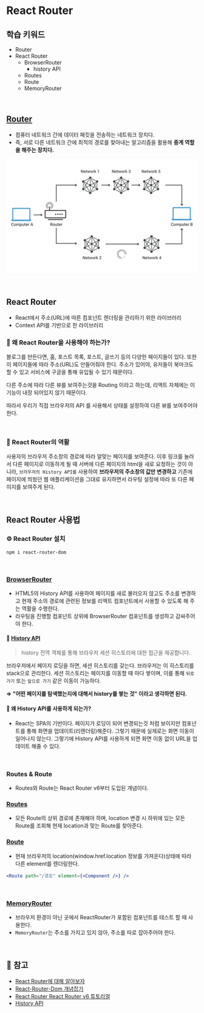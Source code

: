# React Router

## 학습 키워드

- Router
- React Router
  - BrowserRouter
    - history API
  - Routes
  - Route
  - MemoryRouter

<br/>

## [Router](https://ko.wikipedia.org/wiki/%EB%9D%BC%EC%9A%B0%ED%84%B0)

- 컴퓨터 네트워크 간에 데이터 패킷을 전송하는 네트워크 장치다.
- 즉, 서로 다른 네트워크 간에 최적의 경로를 찾아내는 알고리즘을 활용해 __중계 역할을 해주는 장치다.__

![Routing Diagram](./image/routing_diagram.svg)

<br/>

## React Router

- React에서 주소(URL)에 따른 컴포넌트 렌더링을 관리하기 위한 라이브러리
- Context API를 기반으로 한 라이브러리

### 🤔 왜 React Router을 사용해야 하는가?

블로그를 만든다면, 홈, 포스트 목록, 포스트, 글쓰기 등의 다양한 페이지들이 있다. 또한 이 페이지들에 따라 주소(URL)도 만들어줘야 한다. 주소가 있어야, 유저들이 북마크도 할 수 있고 서비스에 구글을 통해 유입될 수 있기 때문이다.

다른 주소에 따라 다른 뷰를 보여주는것을 Routing 이라고 하는데, 리액트 자체에는 이 기능이 내장 되어있지 않기 때문이다.

따라서 우리가 직접 브라우저의 API 를 사용해서 상태를 설정하여 다른 뷰를 보여주어야 한다.

<br/>

### 🤖 React Router의 역활

사용자의 브라우저 주소창의 경로에 따라 알맞는 페이지를 보여준다. 이후 링크를 눌러서 다른 페이지로 이동하게 될 때 서버에 다른 페이지의 html을 새로 요청하는 것이 아니라, `브라우저의 History API를` 사용하여 __브라우저의 주소창의 값만 변경하고__ 기존에 페이지에 띄웠던 웹 애플리케이션을 그대로 유지하면서 라우팅 설정에 따라 또 다른 페이지를 보여주게 된다.

<br/>

## React Router 사용법

### ⚙️ React Router 설치

```shell
npm i react-router-dom
```

<br/>

### [BrowserRouter](https://reactrouter.com/en/main/router-components/browser-router)

- HTML5의 History API를 사용하여 페이지를 새로 불러오지 않고도 주소를 변경하고 현재 주소의 경로에 관련된 정보를 리액트 컴포넌트에서 사용할 수 있도록 해 주는 역활을 수행한다.
- 라우팅을 진행할 컴포넌트 상위에 BrowserRouter 컴포넌트를 생성하고 감싸주어야 한다.

#### 📖 [History API](https://developer.mozilla.org/ko/docs/Web/API/History_API)

> history 전역 객체를 통해 브라우저 세션 히스토리에 대한 접근을 제공합니다.

브라우저에서 페이지 로딩을 하면, 세션 히스토리를 갖는다. 브라우저는 이 히스토리를 stack으로 관리한다.
세션 히스토리는 페이지를 이동할 때 마다 쌓이며, 이를 통해 `뒤로가기` 또는 `앞으로 가기` 같은 이동이 가능하다.

__⇒ "어떤 페이지를 탐색했는지에 대해서 history를 쌓는 것" 이라고 생각하면 된다.__

#### 🤔 왜 History API를 사용하게 되는가?

- React는 SPA의 기반이다. 페이지가 로딩이 되어 변경되는것 처럼 보이지만 컴포넌트를 통해 화면을 업데이트(리렌더링)해준다.
그렇기 때문에 실제로는 화면 이동이 일어나지 않는다. 그렇기에 History API를 사용하게 되면 화면 이동 없이 URL을 업데이트 해줄 수 있다.

<br/>

### Routes & Route

- Routes와 Route는 React Router v6부터 도입된 개념이다.

### [Routes](https://reactrouter.com/en/main/components/routes)

- 모든 Route의 상위 경로에 존재해야 하며, location 변경 시 하위에 있는 모든 Route를 조회해 현재 location과 맞는 Route를 찾아준다.

### [Route](https://reactrouter.com/en/main/route/route)

- 현재 브라우저의 location(window.href.location 정보를 가져온다)상태에 따라 다른 element를 렌더링한다.

```jsx
<Route path="/경로" element={<Component />} />
```

<br/>

### [MemoryRouter](https://reactrouter.com/en/main/router-components/memory-router)

- 브라우저 환경이 아닌 곳에서 ReactRouter가 포함된 컴포넌트를 테스트 할 때 사용한다.
- `MemoryRouter`는 주소를 가지고 있지 않아, 주소를 따로 잡아주어야 한다.

<br/>

## 🔗 참고

- [React Router에 대해 알아보자](https://velog.io/@jeong_lululala/react-router-routes)
- [React-Router-Dom 개념잡기](https://velog.io/@kandy1002/React-Router-Dom-개념잡기)
- [React Router React Router v6 튜토리얼](https://velog.io/@velopert/react-router-v6-tutorial)
- [History API](https://velog.io/@minw0_o/history-API란)
